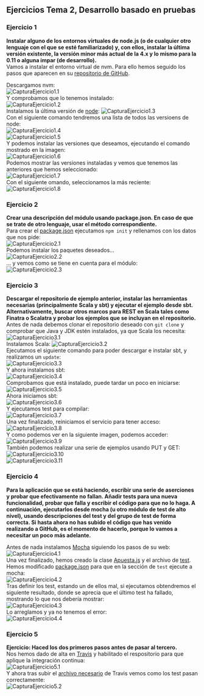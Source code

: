 ## Ejercicios Tema 2, Desarrollo basado en pruebas

### Ejercicio 1
**Instalar alguno de los entornos virtuales de node.js (o de cualquier otro lenguaje con el que se esté familiarizado) y, con ellos, instalar la última versión existente, la versión minor más actual de la 4.x y lo mismo para la 0.11 o alguna impar (de desarrollo).**  
Vamos a instalar el entorno virtual de nvm. Para ello hemos seguido los pasos que aparecen en su [repositorio de GitHub](https://github.com/nvm-sh/nvm#install--update-script).

Descargamos nvm:\
![CapturaEjercicio1.1](./img/Ejer1.1.png)\
Y comprobamos que lo tenemos instalado:\
![CapturaEjercicio1.2](./img/Ejer1.2.png)\
Instalamos la última versión de [node](https://nodejs.org/en/):
![CapturaEjercicio1.3](./img/Ejer1.3.png)\
Con el siguiente comando tendremos una lista de todos las versioens de node:\
![CapturaEjercicio1.4](./img/Ejer1.4.png)\
![CapturaEjercicio1.5](./img/Ejer1.5.png)\
Y podemos instalar las versiones que deseamos, ejecutando el comando mostrado en la imagen:\
![CapturaEjercicio1.6](./img/Ejer1.6.png)\
Podemos mostrar las versiones instaladas y vemos que tenemos las anteriores que hemos seleccionado:\
![CapturaEjercicio1.7](./img/Ejer1.7.png)\
Con el siguiente omando, seleccionamos la más reciente:\
![CapturaEjercicio1.8](./img/Ejer1.8.png)

### Ejercicio 2
**Crear una descripción del módulo usando package.json. En caso de que se trate de otro lenguaje, usar el método correspondiente.**  
Para crear el [package.json](./package.json) ejecutamos `npm init` y rellenamos con los datos que nos pide:\
![CapturaEjercicio2.1](./img/Ejer2.1.png)\
Podemos instalar los paquetes deseados...\
![CapturaEjercicio2.2](./img/Ejer2.2.png)\
... y vemos como se tiene en cuenta para el módulo:\
![CapturaEjercicio2.3](./img/Ejer2.3.png)

### Ejercicio 3
**Descargar el repositorio de ejemplo anterior, instalar las herramientas necesarias (principalmente Scala y sbt) y ejecutar el ejemplo desde sbt. Alternativamente, buscar otros marcos para REST en Scala tales como Finatra o Scalatra y probar los ejemplos que se incluyan en el repositorio.**  
Antes de nada debemos clonar el repositorio deseado con `git clone` y comprobar que Java y JDK estén instalados, ya que Scala los necesita:\
![CapturaEjercicio3.1](./img/Ejer3.1.png)\
Instalamos Scala:
![CapturaEjercicio3.2](./img/Ejer3.2.png)\
Ejecutamos el siguiente comando para poder descargar e instalar sbt, y realizamos un `update`:\
![CapturaEjercicio3.3](./img/Ejer3.3.png)\
Y ahora instalamos sbt:\
![CapturaEjercicio3.4](./img/Ejer3.4.png)\
Comprobamos que está instalado, puede tardar un poco en iniciarse:\
![CapturaEjercicio3.5](./img/Ejer3.5.png)\
Ahora iniciamos sbt:\
![CapturaEjercicio3.6](./img/Ejer3.6.png)\
Y ejecutamos test para compilar:\
![CapturaEjercicio3.7](./img/Ejer3.7.png)\
Una vez finalizado, reiniciamos el servicio para tener acceso:\
![CapturaEjercicio3.8](./img/Ejer3.8.png)\
Y como podemos ver en la siguiente imagen, podemos acceder:\
![CapturaEjercicio3.9](./img/Ejer3.9.png)\
También podemos realizar una serie de ejemplos usando PUT y GET:\
![CapturaEjercicio3.10](./img/Ejer3.10.png)\
![CapturaEjercicio3.11](./img/Ejer3.11.png)

### Ejercicio 4
**Para la aplicación que se está haciendo, escribir una serie de aserciones y probar que efectivamente no fallan. Añadir tests para una nueva funcionalidad, probar que falla y escribir el código para que no lo haga. A continuación, ejecutarlos desde mocha (u otro módulo de test de alto nivel), usando descripciones del test y del grupo de test de forma correcta. Si hasta ahora no has subido el código que has venido realizando a GitHub, es el momento de hacerlo, porque lo vamos a necesitar un poco más adelante.**  

Antes de nada instalamos [Mocha](https://mochajs.org/) siguiendo los pasos de su web:\
![CapturaEjercicio4.1](./img/Ejer4.1.png)\
Una vez finalizado, hemos creado la clase [Apuesta.js](./Apuesta.js) y el archivo de [test](./test.js). Hemos modificado [package.json](./package.json) para que en la sección de `test` ejecute a mocha:\
![CapturaEjercicio4.2](./img/Ejer4.2.png)\
Tras definir los test, estando un de ellos mal, si ejecutamos obtendremos el siguiente resultado, donde se aprecia que el último test ha fallado, mostrando lo que nos debería mostrar:\
![CapturaEjercicio4.3](./img/Ejer4.3.png)\
Lo arreglamos y ya no tenemos el error:\
![CapturaEjercicio4.4](./img/Ejer4.4.png)

### Ejercicio 5
**Ejercicio: Haced los dos primeros pasos antes de pasar al tercero.**  
Nos hemos dado de alta en [Travis](https://travis-ci.org/) y habilitado el respositorio para que aplique la integración continua:\
![CapturaEjercicio5.1](./img/Ejer5.1.png)\
Y ahora tras subir el [archivo necesario](../.travis.yml) de Travis vemos como los test pasan correctamente:\
![CapturaEjercicio5.2](./img/Ejer5.2.png)
